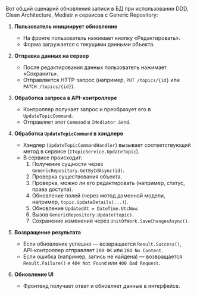 Вот общий сценарий обновления записи в БД при использовании DDD, Clean Architecture, Mediatr и сервисов с Generic Repository:

1. **Пользователь инициирует обновление**
    
    - На фронте пользователь нажимает кнопку «Редактировать».
    - Форма загружается с текущими данными объекта.
2. **Отправка данных на сервер**
    
    - После редактирования данных пользователь нажимает «Сохранить».
    - Отправляется HTTP-запрос (например, `PUT /topics/{id}` или `PATCH /topics/{id}`).
3. **Обработка запроса в API-контроллере**
    
    - Контроллер получает запрос и преобразует его в `UpdateTopicCommand`.
    - Отправляет этот `Command` в `IMediator.Send`.
4. **Обработка `UpdateTopicCommand` в хэндлере**
    
    - Хэндлер (`UpdateTopicCommandHandler`) вызывает соответствующий метод в сервисе (`ITopicService.UpdateTopic`).
    - В сервисе происходит:
        1. Получение сущности через `GenericRepository.GetByIdAsync(id)`.
        2. Проверка существования объекта.
        3. Проверка, можно ли его редактировать (например, статус, права доступа).
        4. Обновление полей (через метод доменной модели, например, `topic.UpdateDetails(...)`).
        5. Обновление `UpdatedAt = DateTime.UtcNow`.
        6. Вызов `GenericRepository.Update(topic)`.
        7. Сохранение изменений через `UnitOfWork.SaveChangesAsync()`.
5. **Возвращение результата**
    
    - Если обновление успешно — возвращается `Result.Success()`, API-контроллер отправляет `200 OK` или `204 No Content`.
    - Если ошибка (например, запись не найдена) — возвращается `Result.Failure()` и `404 Not Found` или `400 Bad Request`.
6. **Обновление UI**
    
    - Фронтенд получает ответ и обновляет данные в интерфейсе.